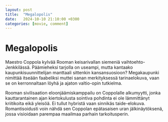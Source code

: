 ```yaml
---
layout: post
title:  "Megalopolis"
date:   2024-10-10 21:10:00 +0300
categories: [movie, comment]
---
```


# Megalopolis

Maestro Coppola kylvää Rooman keisarivallan siemeniä vaihtoehto-Jenkkilässä. Päämieheksi tarjolla on useampi, mutta kantaako kaupunkisuunnittelijan manttaali sittenkin kansansuosioon? Megakaupunki nimittää itseään faabeliksi muttei sanan merkityksessä tarinaelokuva, vaan se on kerronnaltaan löyhä ja ajaton valtio-opin tutkielma.

Rooman sivilisaation eloonjäämiskamppailu on Coppolalle alkumyytti, jonka kauttarantainen ajan kiertokulusta sointiva pohdinta ei ole lämmittänyt kriitikoita eikä yleisöä. Ei tullut hybristä vaan sinnikäs taide-elokuva. Romantisoidusti voin nähdä sen Coppolan epätasaisen uran jälkinäytöksenä, jossa visioidaan parempaa maailmaa parhain tarkoitusperin.

[//]: # "https://www.imdb.com/title/tt10128846/"
